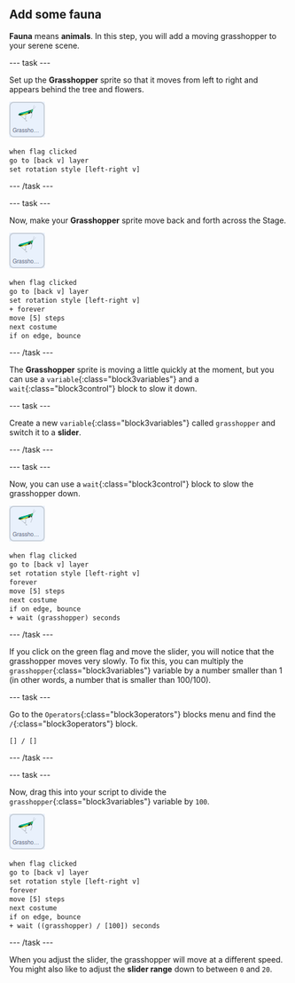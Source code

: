 ## Add some fauna

**Fauna** means **animals**. In this step, you will add a moving grasshopper to your serene scene.

--- task ---

Set up the **Grasshopper** sprite so that it moves from left to right and appears behind the tree and flowers.

![image of grasshopper sprite](images/grasshopper-sprite.png)

```blocks3
when flag clicked
go to [back v] layer
set rotation style [left-right v]
```

--- /task ---

--- task ---

Now, make your **Grasshopper** sprite move back and forth across the Stage.

![image of grasshopper sprite](images/grasshopper-sprite.png)

```blocks3
when flag clicked
go to [back v] layer
set rotation style [left-right v]
+ forever
move [5] steps
next costume
if on edge, bounce
```
--- /task ---

The **Grasshopper** sprite is moving a little quickly at the moment, but you can use a `variable`{:class="block3variables"} and a `wait`{:class="block3control"} block to slow it down.

--- task ---

Create a new `variable`{:class="block3variables"} called `grasshopper` and switch it to a **slider**.

--- /task ---

--- task ---

Now, you can use a `wait`{:class="block3control"} block to slow the grasshopper down.

![image of grasshopper sprite](images/grasshopper-sprite.png)

```blocks3
when flag clicked
go to [back v] layer
set rotation style [left-right v]
forever
move [5] steps
next costume
if on edge, bounce
+ wait (grasshopper) seconds
```

--- /task ---

If you click on the green flag and move the slider, you will notice that the grasshopper moves very slowly. To fix this, you can multiply the `grasshopper`{:class="block3variables"} variable by a number smaller than 1 (in other words, a number that is smaller than 100/100).

--- task ---

Go to the `Operators`{:class="block3operators"} blocks menu and find the `/`{:class="block3operators"} block.

```blocks3
[] / []
```

--- /task ---

--- task ---

Now, drag this into your script to divide the `grasshopper`{:class="block3variables"} variable by `100`.

![image of grasshopper sprite](images/grasshopper-sprite.png)

```blocks3
when flag clicked
go to [back v] layer
set rotation style [left-right v]
forever
move [5] steps
next costume
if on edge, bounce
+ wait ((grasshopper) / [100]) seconds
```

--- /task ---

When you adjust the slider, the grasshopper will move at a different speed. You might also like to adjust the **slider range** down to between `0` and `20`.



